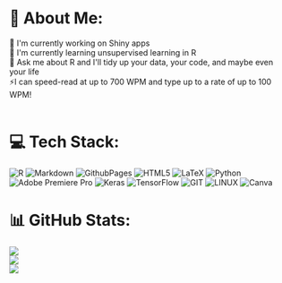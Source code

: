 # 💫 About Me:
 🔭 I'm currently working on Shiny apps<br>🌱 I'm currently learning unsupervised learning in R<br> 💬 Ask me about R and I'll tidy up your data, your code, and maybe even your life <br>⚡I can speed-read at up to 700 WPM and type up to a rate of up to 100 WPM!<br><br>


# 💻 Tech Stack:
![R](https://img.shields.io/badge/r-%23276DC3.svg?style=for-the-badge&logo=r&logoColor=white) ![Markdown](https://img.shields.io/badge/markdown-%23000000.svg?style=for-the-badge&logo=markdown&logoColor=white) ![GithubPages](https://img.shields.io/badge/github%20pages-121013?style=for-the-badge&logo=github&logoColor=white) ![HTML5](https://img.shields.io/badge/html5-%23E34F26.svg?style=for-the-badge&logo=html5&logoColor=white) ![LaTeX](https://img.shields.io/badge/latex-%23008080.svg?style=for-the-badge&logo=latex&logoColor=white) ![Python](https://img.shields.io/badge/python-3670A0?style=for-the-badge&logo=python&logoColor=ffdd54) ![Adobe Premiere Pro](https://img.shields.io/badge/Adobe%20Premiere%20Pro-9999FF.svg?style=for-the-badge&logo=Adobe%20Premiere%20Pro&logoColor=white) ![Keras](https://img.shields.io/badge/Keras-%23D00000.svg?style=for-the-badge&logo=Keras&logoColor=white) ![TensorFlow](https://img.shields.io/badge/TensorFlow-%23FF6F00.svg?style=for-the-badge&logo=TensorFlow&logoColor=white) ![GIT](https://img.shields.io/badge/Git-fc6d26?style=for-the-badge&logo=git&logoColor=white) ![LINUX](https://img.shields.io/badge/Linux-FCC624?style=for-the-badge&logo=linux&logoColor=black) ![Canva](https://img.shields.io/badge/Canva-%2300C4CC.svg?style=for-the-badge&logo=Canva&logoColor=white)
# 📊 GitHub Stats:
![](https://github-readme-stats.vercel.app/api?username=sentfromthehub&theme=dark&hide_border=false&include_all_commits=true&count_private=false)<br/>
![](https://github-readme-streak-stats.herokuapp.com/?user=sentfromthehub&theme=dark&hide_border=false)<br/>
![](https://github-readme-stats.vercel.app/api/top-langs/?username=sentfromthehub&theme=dark&hide_border=false&include_all_commits=true&count_private=false&layout=compact)

